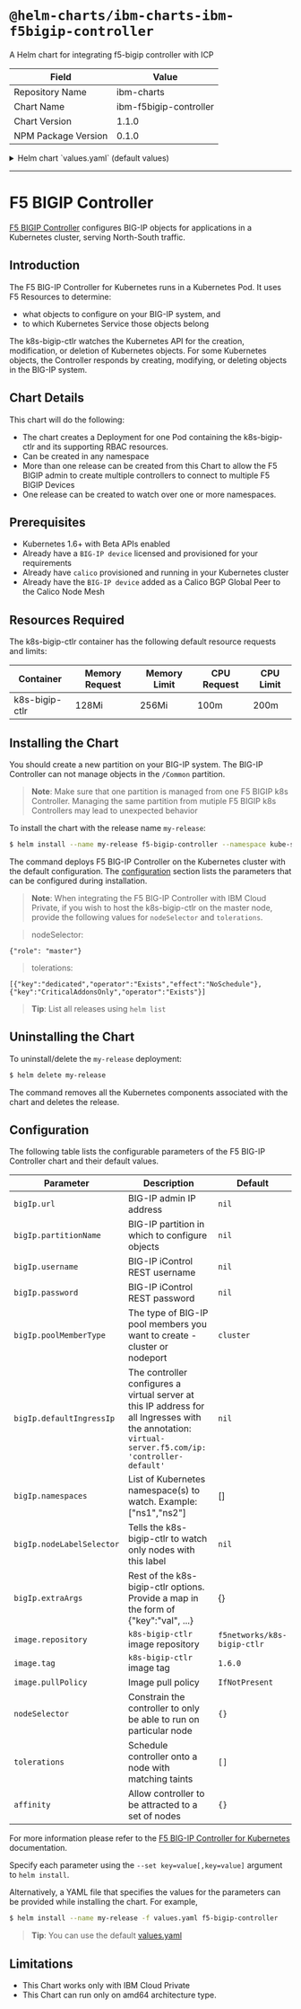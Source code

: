 # `@helm-charts/ibm-charts-ibm-f5bigip-controller`

A Helm chart for integrating f5-bigip controller with ICP

| Field               | Value                  |
| ------------------- | ---------------------- |
| Repository Name     | ibm-charts             |
| Chart Name          | ibm-f5bigip-controller |
| Chart Version       | 1.1.0                  |
| NPM Package Version | 0.1.0                  |

<details>

<summary>Helm chart `values.yaml` (default values)</summary>

```yaml
####################################################################
# Licensed Materials - Property of IBM                             #
# 5737-E67                                                         #
# (C) Copyright IBM Corporation 2016, 2018 All Rights Reserved     #
# US Government Users Restricted Rights - Use, duplication or      #
# disclosure restricted by GSA ADP Schedule Contract with IBM Corp.#
####################################################################

# Default values for f5-bigip-controller.
# This is a YAML-formatted file.
# Declare variables to be passed into your templates.

bigIp:
  url: ''
  partitionName: ''
  username: ''
  password: ''
  poolMemberType: 'cluster'
  defaultIngressIp: ''
  namespaces: []
  nodeLabelSelector: ''
  extraArgs: ''

image:
  repository: 'f5networks/k8s-bigip-ctlr'
  tag: '1.6.0'
  pullPolicy: 'IfNotPresent'

resources:
  limits:
    cpu: 200m
    memory: 256Mi
  requests:
    cpu: 100m
    memory: 128Mi

nodeSelector: {}

tolerations: []

affinity: {}
```

</details>

---

# F5 BIGIP Controller

[F5 BIGIP Controller](http://clouddocs.f5.com/containers/v2/kubernetes/) configures BIG-IP objects for applications in a Kubernetes cluster, serving North-South traffic.

## Introduction

The F5 BIG-IP Controller for Kubernetes runs in a Kubernetes Pod. It uses F5 Resources to determine:

- what objects to configure on your BIG-IP system, and
- to which Kubernetes Service those objects belong

The k8s-bigip-ctlr watches the Kubernetes API for the creation, modification, or deletion of Kubernetes objects. For some Kubernetes objects, the Controller responds by creating, modifying, or deleting objects in the BIG-IP system.

## Chart Details

This chart will do the following:

- The chart creates a Deployment for one Pod containing the k8s-bigip-ctlr and its supporting RBAC resources.
- Can be created in any namespace
- More than one release can be created from this Chart to allow the F5 BIGIP admin to create multiple controllers to connect to multiple F5 BIGIP Devices
- One release can be created to watch over one or more namespaces.

## Prerequisites

- Kubernetes 1.6+ with Beta APIs enabled
- Already have a `BIG-IP device` licensed and provisioned for your requirements
- Already have `calico` provisioned and running in your Kubernetes cluster
- Already have the `BIG-IP device` added as a Calico BGP Global Peer to the Calico Node Mesh

## Resources Required

The k8s-bigip-ctlr container has the following default resource requests and limits:

| Container      | Memory Request | Memory Limit | CPU Request | CPU Limit |
| -------------- | -------------- | ------------ | ----------- | --------- |
| k8s-bigip-ctlr | 128Mi          | 256Mi        | 100m        | 200m      |

## Installing the Chart

You should create a new partition on your BIG-IP system. The BIG-IP Controller can not manage objects in the `/Common` partition.

> **Note**: Make sure that one partition is managed from one F5 BIGIP k8s Controller. Managing the same partition from mutiple F5 BIGIP k8s Controllers may lead to unexpected behavior

To install the chart with the release name `my-release`:

```bash
$ helm install --name my-release f5-bigip-controller --namespace kube-system --set bigIp.url=1.2.3.4 --set bigIp.partitionName=myPartition --set bigIp.username=admin --set bigIp.password=password
```

The command deploys F5 BIG-IP Controller on the Kubernetes cluster with the default configuration. The [configuration](#configuration) section lists the parameters that can be configured during installation.

> **Note**: When integrating the F5 BIG-IP Controller with IBM Cloud Private, if you wish to host the k8s-bigip-ctlr on the master node, provide the following values for `nodeSelector` and `tolerations`.

> nodeSelector:

```
{"role": "master"}
```

> tolerations:

```
[{"key":"dedicated","operator":"Exists","effect":"NoSchedule"},{"key":"CriticalAddonsOnly","operator":"Exists"}]
```

> **Tip**: List all releases using `helm list`

## Uninstalling the Chart

To uninstall/delete the `my-release` deployment:

```bash
$ helm delete my-release
```

The command removes all the Kubernetes components associated with the chart and deletes the release.

## Configuration

The following table lists the configurable parameters of the F5 BIG-IP Controller chart and their default values.

| Parameter                 | Description                                                                                                                                           | Default                     |
| ------------------------- | ----------------------------------------------------------------------------------------------------------------------------------------------------- | --------------------------- |
| `bigIp.url`               | BIG-IP admin IP address                                                                                                                               | `nil`                       |
| `bigIp.partitionName`     | BIG-IP partition in which to configure objects                                                                                                        | `nil`                       |
| `bigIp.username`          | BIG-IP iControl REST username                                                                                                                         | `nil`                       |
| `bigIp.password`          | BIG-IP iControl REST password                                                                                                                         | `nil`                       |
| `bigIp.poolMemberType`    | The type of BIG-IP pool members you want to create - cluster or nodeport                                                                              | `cluster`                   |
| `bigIp.defaultIngressIp`  | The controller configures a virtual server at this IP address for all Ingresses with the annotation: `virtual-server.f5.com/ip: 'controller-default'` | `nil`                       |
| `bigIp.namespaces`        | List of Kubernetes namespace(s) to watch. Example: ["ns1","ns2"]                                                                                      | []                          |
| `bigIp.nodeLabelSelector` | Tells the k8s-bigip-ctlr to watch only nodes with this label                                                                                          | `nil`                       |
| `bigIp.extraArgs`         | Rest of the k8s-bigip-ctlr options. Provide a map in the form of {"key":"val", ...}                                                                   | {}                          |
| `image.repository`        | `k8s-bigip-ctlr` image repository                                                                                                                     | `f5networks/k8s-bigip-ctlr` |
| `image.tag`               | `k8s-bigip-ctlr` image tag                                                                                                                            | `1.6.0`                     |
| `image.pullPolicy`        | Image pull policy                                                                                                                                     | `IfNotPresent`              |
| `nodeSelector`            | Constrain the controller to only be able to run on particular node                                                                                    | `{}`                        |
| `tolerations`             | Schedule controller onto a node with matching taints                                                                                                  | `[]`                        |
| `affinity`                | Allow controller to be attracted to a set of nodes                                                                                                    | `{}`                        |

For more information please refer to the [F5 BIG-IP Controller for Kubernetes](http://clouddocs.f5.com/products/connectors/k8s-bigip-ctlr/v1.4/) documentation.

Specify each parameter using the `--set key=value[,key=value]` argument to `helm install`.

Alternatively, a YAML file that specifies the values for the parameters can be provided while installing the chart. For example,

```bash
$ helm install --name my-release -f values.yaml f5-bigip-controller
```

> **Tip**: You can use the default [values.yaml](values.yaml)

## Limitations

- This Chart works only with IBM Cloud Private
- This Chart can run only on amd64 architecture type.
